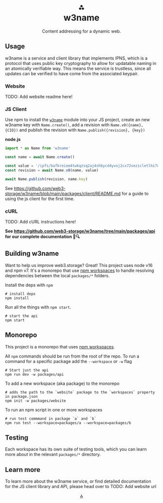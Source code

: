 <h1 align="center">⁂<br/>w3name</h1>
<p align="center">Content addressing for a dynamic web.</p>

## Usage

w3name is a service and client library that implements IPNS, which is a protocol that uses public key cryptography to allow for updatable naming in an atomically verifiable way. This means the service is trustless, since all updates can be verified to have come from the associated keypair.


### Website
TODO: Add website readme here!

### JS Client

Use npm to install the [`w3name`]() module into your JS project, create an new w3name key with `Name.create()`, add a revision with `Name.v0({name}, {CID})` and publish the revision with `Name.publish({revision}, {key})`

**node.js**
```js
import * as Name from 'w3name'

const name = await Name.create()

const value = '/ipfs/bafkreiem4twkqzsq2aj4shbycd4yvoj2cx72vezicletlhi7dijjciqpui'
const revision = await Name.v0(name, value)

await Name.publish(revision, name.key)
```

See https://github.com/web3-storage/w3name/blob/main/packages/client/README.md for a guide to using the js client for the first time.

### cURL

TODO: Add cURL instructions here!

**See https://github.com/web3-storage/w3name/tree/main/packages/api for our complete documentation 📖🔍**


## Building w3name

Want to help us improve web3.storage? Great! This project uses node v16 and npm v7. It's a monorepo that use [npm workspaces](https://docs.npmjs.com/cli/v7/using-npm/workspaces) to handle resolving dependencies between the local `packages/*` folders.

Install the deps with `npm`

```console
# install deps
npm install
```

Run all the things with `npm start`.

```console
# start the api
npm start
```

## Monorepo

This project is a monorepo that uses [npm workspaces](https://docs.npmjs.com/cli/v7/using-npm/workspaces).

All `npm` commands should be run from the root of the repo. To run a command for a specific package add the `--workspace` or `-w` flag

```console
# Start just the api
npm run dev -w packages/api
```

To add a new workspace (aka package) to the monorepo

```console
# adds the path to the `website` package to the `workspaces` property in package.json
npm init -w packages/website
```

To run an npm script in one or more workspaces

```console
# run test commmand in package `a` and `b`
npm run test --workspace=packages/a --workspace=packages/b
```

## Testing

Each workspace has its own suite of testing tools, which you can learn more about in the relevant `packages/*` directory.

## Learn more

To learn more about the w3name service, or find detailed documentation for the JS client library and API, please head over to TODO: Add website url


<p align="center">
  <a href="">⁂</a>
</p>
